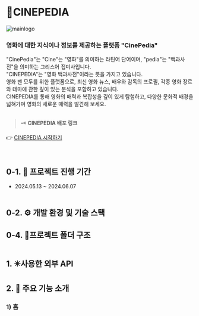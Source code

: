 # 🎥CINEPEDIA

![mainlogo](https://github.com/jeeseulah/CINEPEDIA/assets/165135312/108c31fc-8184-4580-8976-11ff6a8734ac)

<h3>영화에 대한 지식이나 정보를 제공하는 플랫폼 "CinePedia"</h3>
"CinePedia"는 "Cine"는 "영화"를 의미하는 라틴어 단어이며, "pedia"는 "백과사전"을 의미하는 그리스어 접미사입니다.<br />
"CINEPEDIA"는 "영화 백과사전"이라는 뜻을 가지고 있습니다. <br />
영화 팬 모두를 위한 플랫폼으로, 최신 영화 뉴스, 배우와 감독의 프로필, 각종 영화 장르와 테마에 관한 깊이 있는 분석을 포함하고 있습니다.<br />
CINEPEDIA를 통해 영화의 매력과 복잡성을 깊이 있게 탐험하고, 다양한 문화적 배경을 넓혀가며 영화의 새로운 매력을 발견해 보세요.
<br/><br/>

> 🗝️ **CINEPEDIA 배포 링크**

👉 [CINEPEDIA 시작하기]()

<br/>

## 0-1. 📅 프로젝트 진행 기간

- 2024.05.13 ~ 2024.06.07<br/><br/>

## 0-2. ⚙️ 개발 환경 및 기술 스택

## 0-4. 📂프로젝트 폴더 구조

```

```

## 1. ✴️사용한 외부 API

## 2. 🤗 주요 기능 소개

### 1) 홈
